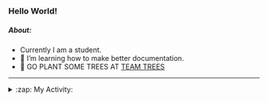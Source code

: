 ### Hello World!

##### About:
- Currently I am a student.
- 🌱 I’m learning how to make better documentation.
- 🌱 GO PLANT SOME TREES AT [TEAM TREES](https://teamtrees.org/)

---
<details>
  <summary>:zap: My Activity:</summary>
  
<!--START_SECTION:waka-->
![Code Time](http://img.shields.io/badge/Code%20Time-1%2C252%20hrs%2020%20mins-blue)

**I'm a Night 🦉** 

```text
🌞 Morning                2111 commits        ███░░░░░░░░░░░░░░░░░░░░░░   10.38 % 
🌆 Daytime                6773 commits        ████████░░░░░░░░░░░░░░░░░   33.30 % 
🌃 Evening                5868 commits        ███████░░░░░░░░░░░░░░░░░░   28.85 % 
🌙 Night                  5589 commits        ███████░░░░░░░░░░░░░░░░░░   27.48 % 
```
📅 **I'm Most Productive on Wednesday** 

```text
Monday                   2774 commits        ███░░░░░░░░░░░░░░░░░░░░░░   13.64 % 
Tuesday                  2790 commits        ███░░░░░░░░░░░░░░░░░░░░░░   13.72 % 
Wednesday                4795 commits        ██████░░░░░░░░░░░░░░░░░░░   23.57 % 
Thursday                 2693 commits        ███░░░░░░░░░░░░░░░░░░░░░░   13.24 % 
Friday                   2225 commits        ███░░░░░░░░░░░░░░░░░░░░░░   10.94 % 
Saturday                 1769 commits        ██░░░░░░░░░░░░░░░░░░░░░░░   08.70 % 
Sunday                   3295 commits        ████░░░░░░░░░░░░░░░░░░░░░   16.20 % 
```


📊 **This Week I Spent My Time On** 

```text
🔥 Editors: 
IntelliJ                 2 hrs 22 mins       █████████████████████████   100.00 % 
Android Studio           0 secs              ░░░░░░░░░░░░░░░░░░░░░░░░░   00.00 % 

🐱‍💻 Projects: 
dev-dialogue             1 hr 33 mins        ████████████████░░░░░░░░░   65.57 % 
microservices-demo       48 mins             ████████░░░░░░░░░░░░░░░░░   33.71 % 
Unknown Project          0 secs              ░░░░░░░░░░░░░░░░░░░░░░░░░   00.57 % 
java-springboot-projects 0 secs              ░░░░░░░░░░░░░░░░░░░░░░░░░   00.10 % 
library_management_system0 secs              ░░░░░░░░░░░░░░░░░░░░░░░░░   00.04 % 
```


 Last Updated on 17/11/2023 16:13:46 UTC
<!--END_SECTION:waka-->
</details>
